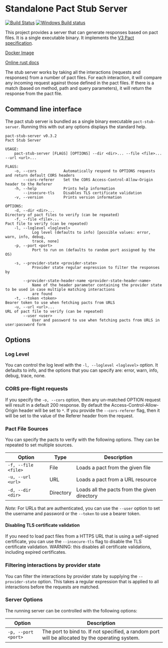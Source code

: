 # Standalone Pact Stub Server

[![Build Status](https://travis-ci.org/uglyog/pact-stub-server.svg?branch=master)](https://travis-ci.org/uglyog/pact-stub-server)
[![Windows Build status](https://ci.appveyor.com/api/projects/status/vigbo2qdyk9x7mo9?svg=true)](https://ci.appveyor.com/project/uglyog/pact-stub-server)

This project provides a server that can generate responses based on pact files. It is a single executable binary. 
It implements the [V3 Pact specification](https://github.com/pact-foundation/pact-specification/tree/version-3).

[Docker Image](https://hub.docker.com/r/pactfoundation/pact-stub-server)

[Online rust docs](https://docs.rs/crate/pact-stub-server/0.2.2)

The stub server works by taking all the interactions (requests and responses) from a number of pact files. 
For each interaction, it will compare any incoming request against those defined in the pact files. If there is a match 
(based on method, path and query parameters), it will return the response from the pact file.

## Command line interface

The pact stub server is bundled as a single binary executable `pact-stub-server`. Running this with out any options displays the standard help.

```console
pact-stub-server v0.3.2
Pact Stub Server

USAGE:
    pact-stub-server [FLAGS] [OPTIONS] --dir <dir>... --file <file>... --url <url>...

FLAGS:
    -o, --cors            Automatically respond to OPTIONS requests and return default CORS headers
        --cors-referer    Set the CORS Access-Control-Allow-Origin header to the Referer
    -h, --help            Prints help information
        --insecure-tls    Disables TLS certificate validation
    -v, --version         Prints version information

OPTIONS:
    -d, --dir <dir>...                                               Directory of pact files to verify (can be repeated)
    -f, --file <file>...                                             Pact file to verify (can be repeated)
    -l, --loglevel <loglevel>
            Log level (defaults to info) [possible values: error, warn, info, debug,
            trace, none]
    -p, --port <port>
            Port to run on (defaults to random port assigned by the OS)

    -s, --provider-state <provider-state>
            Provider state regular expression to filter the responses by

        --provider-state-header-name <provider-state-header-name>
            Name of the header parameter containing the provider state to be used in case multiple matching interactions
            are found
    -t, --token <token>                                              Bearer token to use when fetching pacts from URLS
    -u, --url <url>...                                               URL of pact file to verify (can be repeated)
        --user <user>
            User and password to use when fetching pacts from URLS in user:password form
```

## Options

### Log Level

You can control the log level with the `-l, --loglevel <loglevel>` option. It defaults to info, and the options that you can specify are: error, warn, info, debug, trace, none.

### CORS pre-flight requests

If you specify the `-o, --cors` option, then any un-matched OPTION request will result in a default 200 response. By default the 
Access-Control-Allow-Origin header will be set to `*`. If you provide the `--cors-referer` flag, then it will be set to the
value of the Referer header from the request.

### Pact File Sources

You can specify the pacts to verify with the following options. They can be repeated to set multiple sources.

| Option | Type | Description |
|--------|------|-------------|
| `-f, --file <file>` | File | Loads a pact from the given file |
| `-u, --url <url>` | URL | Loads a pact from a URL resource |
| `-d, --dir <dir>` | Directory | Loads all the pacts from the given directory |

*Note:* For URLs that are authenticated, you can use the `--user` option to set the username and password or the
`--token` to use a bearer token.

#### Disabling TLS certificate validation

If you need to load pact files from a HTTPS URL that is using a self-signed certificate, you can use the `--insecure-tls`
flag to disable the TLS certificate validation. WARNING: this disables all certificate validations, including expired
certificates.

### Filtering interactions by provider state

You can filter the interactions by provider state by supplying the `--provider-state` option. This takes a regular
expression that is applied to all interactions before the requests are matched.

### Server Options

The running server can be controlled with the following options:

| Option | Description |
|--------|-------------|
| `-p, --port <port>` | The port to bind to. If not specified, a random port will be allocated by the operating system. |
